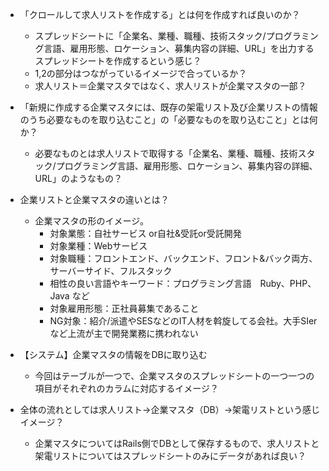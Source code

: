 - 「クロールして求人リストを作成する」とは何を作成すれば良いのか？
  - スプレッドシートに「企業名、業種、職種、技術スタック/プログラミング言語、雇用形態、ロケーション、募集内容の詳細、URL」を出力するスプレッドシートを作成するという感じ？
  - 1,2の部分はつながっているイメージで合っているか？
  - 求人リスト＝企業マスタではなく、求人リストが企業マスタの一部？

- 「新規に作成する企業マスタには、既存の架電リスト及び企業リストの情報のうち必要なものを取り込むこと」の「必要なものを取り込むこと」とは何か？
  - 必要なものとは求人リストで取得する「企業名、業種、職種、技術スタック/プログラミング言語、雇用形態、ロケーション、募集内容の詳細、URL」のようなもの？

- 企業リストと企業マスタの違いとは？
    - 企業マスタの形のイメージ。
      - 対象業態：自社サービス or自社&受託or受託開発
      - 対象業種：Webサービス
      - 対象職種：フロントエンド、バックエンド、フロント&バック両方、サーバーサイド、フルスタック
      - 相性の良い言語やキーワード：プログラミング言語　Ruby、PHP、Java など
      - 対象雇用形態：正社員募集であること
      - NG対象：紹介/派遣やSESなどのIT人材を斡旋してる会社。大手SIerなど上流が主で開発業務に携われない

- 【システム】企業マスタの情報をDBに取り込む
  - 今回はテーブルが一つで、企業マスタのスプレッドシートの一つ一つの項目がそれぞれのカラムに対応するイメージ？ 

- 全体の流れとしては求人リスト→企業マスタ（DB）→架電リストという感じイメージ？
  - 企業マスタについてはRails側でDBとして保存するもので、求人リストと架電リストについてはスプレッドシートのみにデータがあれば良い？   
